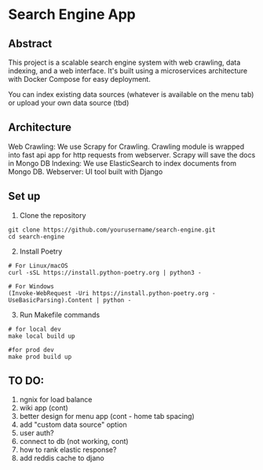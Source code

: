 # Search Engine App

## Abstract

This project is a scalable search engine system with web crawling, data indexing, and a web interface. 
It's built using a microservices architecture with Docker Compose for easy deployment.

You can index existing data sources (whatever is available on the menu tab) or upload your own data source (tbd)

## Architecture 

Web Crawling: We use Scrapy for Crawling. Crawling module is wrapped into fast api app for http requests from webserver. Scrapy will save the docs in Mongo DB
Indexing: We use ElasticSearch to index documents from Mongo DB. 
Webserver: UI tool built with Django


## Set up

1. Clone the repository

```shell
git clone https://github.com/yourusername/search-engine.git
cd search-engine
```

2. Install Poetry

```shell
# For Linux/macOS
curl -sSL https://install.python-poetry.org | python3 -

# For Windows
(Invoke-WebRequest -Uri https://install.python-poetry.org -UseBasicParsing).Content | python -
```

3. Run Makefile commands

```shell
# for local dev
make local build up

#for prod dev
make prod build up
```


## TO DO:

1) ngnix for load balance 
2) wiki app (cont)
3) better design for menu app (cont - home tab spacing)
4) add "custom data source" option
5) user auth?
6) connect to db (not working, cont)
7) how to rank elastic response?
8) add reddis cache to djano